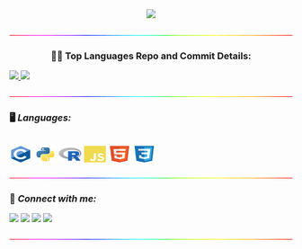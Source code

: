 <div align="center"> 
  <img src="https://readme-typing-svg.herokuapp.com/?lines=Hello,+welcome!👋;+I'm+Alessandro...;+Nice+to+meet+you!&center=true&size=290&font=Fira+Code&size=25&color=F7F7F7&background=000000&center=true&vCenter=true&width=435">
</div>
 
<a align="left" href="#"><img width="100%" height="1" src="bar.gif" /></a>
 
 
<h3 align="center">
<b>👨‍💻 Top Languages Repo and Commit Details:</b>
</h3>
<p>
<div>
  <a href="https://github.com/AlessandroVasconcelos">
  <img height="180em" src="https://github-readme-stats.vercel.app/api?username=AlessandroVasconcelos&show_icons=true&theme=dark&include_all_commits=true&count_private=true"/>
  <img height="180em"  src="https://github-readme-stats.vercel.app/api/top-langs/?username=AlessandroVasconcelos&layout=compact&langs_count=7&theme=dark"/>
</a>
</div>
</p>
</details>


<a align="left" href="#"><img width="100%" height="1" src="bar.gif" /></a>
 
<h3 align="left">
<b> 🖥 <i>Languages:</i></b>
</h3>
<div style="display: inline_block"><br>
  <img align="center" alt="C" height="30" width="40" src="https://github.com/devicons/devicon/blob/master/icons/c/c-original.svg">
  <img align="center" alt="Python" height="30" width="40" src="https://raw.githubusercontent.com/devicons/devicon/master/icons/python/python-original.svg">
  <img align="center" alt="R" height="30" width="40" src="https://github.com/devicons/devicon/blob/master/icons/r/r-original.svg">
  <img align="center" alt="Js" height="30" width="40" src="https://raw.githubusercontent.com/devicons/devicon/master/icons/javascript/javascript-plain.svg">
  <img align="center" alt="HTML" height="30" width="40" src="https://raw.githubusercontent.com/devicons/devicon/master/icons/html5/html5-original.svg">
  <img align="center" alt="CSS" height="30" width="40" src="https://raw.githubusercontent.com/devicons/devicon/master/icons/css3/css3-original.svg">
</div>

<a align="left" href="#"><img width="100%" height="1" src="bar.gif" /></a>
 
<h3 align="left">
  <b>📱 <i>Connect with me:</i></b>
</h3>
<div>
  <a href = "https://github.com/AlessandroVasconcelos"><img src="https://img.shields.io/badge/-Github-%23333?style=for-the-badge&logo=github&logoColor=white" arget="_blank"></a>
  <a href="https://www.linkedin.com/in/alessandro-vasconcelos-1520781a5/" target="_blank"><img src="https://img.shields.io/badge/-LinkedIn-%230077B5?style=for-the-badge&logo=linkedin&logoColor=white" target="_blank"></a>
  <a href = "mailto:alessandro.fin.jf@gmail.com"><img src="https://img.shields.io/badge/-Gmail-%23333?style=for-the-badge&logo=gmail&logoColor=white" target="_blank"></a>
  <a href="https://www.instagram.com/alessandro.vasconcelos_/" target="_blank"><img src="https://img.shields.io/badge/-Instagram-%23E4405F?style=for-the-badge&logo=instagram&logoColor=white" target="_blank"></a>
</div>
 
<a align="left" href="#"><img width="100%" height="1" src="bar.gif" /></a>
